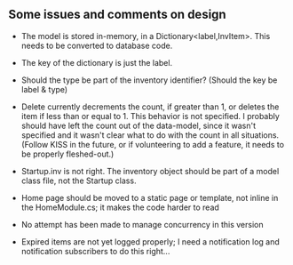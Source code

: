 ## Some issues and comments on design

* The model is stored in-memory, in a Dictionary<label,InvItem>. This needs to be converted to database code.

* The key of the dictionary is just the label.

 * Should the type be part of the inventory identifier? (Should the key be label & type)

* Delete currently decrements the count, if greater than 1, or deletes the item if less than or equal to 1. This behavior is not specified.  I probably should have left the count out of the data-model, since it wasn't specified and it wasn't clear what to do with the count in all situations. (Follow KISS in the future, or if volunteering to add a feature, it needs to be properly fleshed-out.)

* Startup.inv is not right. The inventory object should be part of a model class file, not the Startup class. 

* Home page should be moved to a static page or template, not inline in the HomeModule.cs; it makes the code harder to read

* No attempt has been made to manage concurrency in this version

* Expired items are not yet logged properly; I need a notification log and notification subscribers to do this right...
